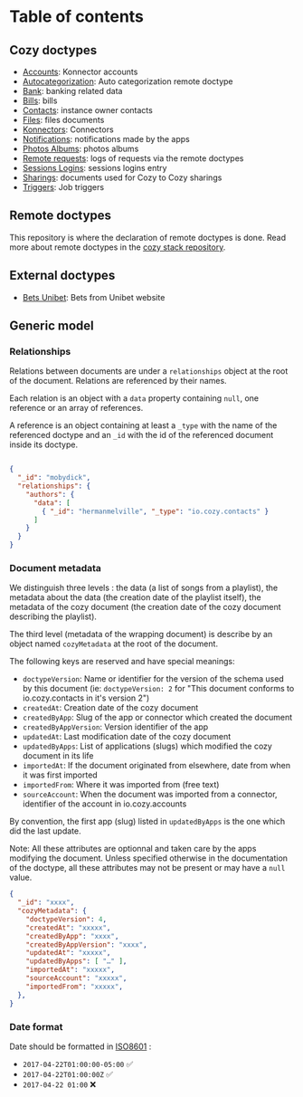 # Table of contents

## Cozy doctypes

- [Accounts](io.cozy.accounts.md): Konnector accounts
- [Autocategorization](cc.cozycloud.autocategorization.md): Auto categorization remote doctype
- [Bank](io.cozy.bank.md): banking related data
- [Bills](io.cozy.bills.md): bills
- [Contacts](io.cozy.contacts.md): instance owner contacts
- [Files](io.cozy.files.md): files documents
- [Konnectors](io.cozy.konnectors): Connectors
- [Notifications](io.cozy.notifications.md): notifications made by the apps
- [Photos Albums](io.cozy.photos.albums.md): photos albums
- [Remote requests](io.cozy.remote.requests.md): logs of requests via the remote doctypes
- [Sessions Logins](io.cozy.sessions.logins.md): sessions logins entry
- [Sharings](io.cozy.sharings.md): documents used for Cozy to Cozy sharings
- [Triggers](io.cozy.triggers.md): Job triggers

## Remote doctypes

This repository is where the declaration of remote doctypes is done. Read more about remote doctypes in the [cozy stack repository](https://github.com/cozy/cozy-stack/blob/51f99a890dba85ff9c4b09124ee3b5bdd3d83300/docs/remote.md#declaring-a-remote-doctype).

## External doctypes

- [Bets Unibet](com.unibet.bets): Bets from Unibet website

## Generic model

### Relationships

Relations between documents are under a `relationships` object at the root of the document. Relations are referenced by their names.

Each relation is an object with a `data` property containing `null`, one reference or an array of references.

A reference is an object containing at least a `_type` with the name of the referenced doctype and an `_id` with the id of the referenced document inside its doctype.

```json

{
  "_id": "mobydick",
  "relationships": {
    "authors": {
      "data": [
        { "_id": "hermanmelville", "_type": "io.cozy.contacts" }
      ]
    }
  }
}
```

### Document metadata

We distinguish three levels : the data (a list of songs from a playlist), the metadata about the data (the creation date of the playlist itself), the metadata of the cozy document (the creation date of the cozy document describing the playlist).

The third level (metadata of the wrapping document) is describe by an object named `cozyMetadata` at the root of the document.

The following keys are reserved and have special meanings: 

- `doctypeVersion`: Name or identifier for the version of the schema used by this document (ie: `doctypeVersion: 2` for "This document conforms to io.cozy.contacts in it's version 2")
- `createdAt`: Creation date of the cozy document
- `createdByApp`: Slug of the app or connector which created the document
- `createdByAppVersion`: Version identifier of the app 
- `updatedAt`: Last modification date of the cozy document
- `updatedByApps`: List of applications (slugs) which modified the cozy document in its life
- `importedAt`: If the document originated from elsewhere, date from when it was first imported
- `importedFrom`: Where it was imported from (free text)
- `sourceAccount`: When the document was imported from a connector, identifier of the account in io.cozy.accounts

By convention, the first app (slug) listed in `updatedByApps` is the one which did the last update.

Note: All these attributes are optionnal and taken care by the apps modifying the document. Unless specified otherwise in the documentation of the doctype, all these attributes may not be present or may have a `null` value.

```json
{
  "_id": "xxxx",
  "cozyMetadata": { 
    "doctypeVersion": 4,
    "createdAt": "xxxxx",
    "createdByApp": "xxxx",
    "createdByAppVersion": "xxxx",
    "updatedAt": "xxxxx",
    "updatedByApps": [ "…" ],
    "importedAt": "xxxxx",
    "sourceAccount": "xxxxx",
    "importedFrom": "xxxxx",
  },
} 
```

### Date format

Date should be formatted in [ISO8601](https://fr.wikipedia.org/wiki/ISO_8601) :

- `2017-04-22T01:00:00-05:00` ✅
- `2017-04-22T01:00:00Z` ✅
- `2017-04-22 01:00` ❌
